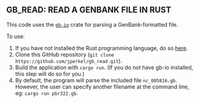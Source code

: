 ## GB_READ: READ A GENBANK FILE IN RUST

This code uses the [`gb-io`](https://github.com/dlesl/gb-io) crate for parsing a GenBank-formatted file. 

To use:
1) If you have not installed the Rust programming language, do so [here](https://www.rust-lang.org/tools/install). 
2) Clone this GitHub repository (`git clone https://github.com/jperkel/gb_read.git`).
3) Build the application with `cargo run`. (If you do not have gb-io installed, this step will do so for you.)
4) By default, the program will parse the included file `nc_005816.gb`. However, the user can specify another filename at the command line, eg: `cargo run pbr322.gb`.

